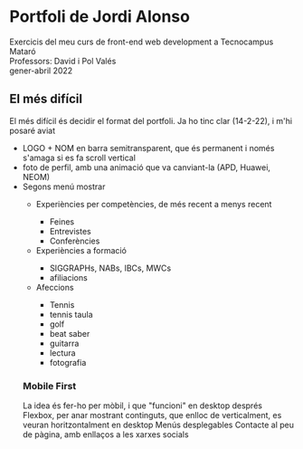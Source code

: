 # Portfoli de Jordi Alonso
Exercicis del meu curs de front-end web development a Tecnocampus Mataró<br/>
Professors: David i Pol Valés<br/>
gener-abril 2022<br/>

## El més difícil
El més difícil és decidir el format del portfoli. Ja ho tinc clar (14-2-22), i m'hi posaré aviat<br/>

<ul>
  <li>LOGO + NOM en barra semitransparent, que és permanent i només s'amaga si es fa scroll vertical</li>
  <li>foto de perfil, amb una animació que va canviant-la (APD, Huawei, NEOM)</li>
  <li>Segons menú mostrar</li>
  <ul>
    <li>Experiències per competències, de més recent a menys recent</li>
    <ul>
     <li>Feines</li>
     <li>Entrevistes</li>
     <li>Conferències</li>
    </ul>
<li>Experiències a formació</li>
  <ul>
    <li>SIGGRAPHs, NABs, IBCs, MWCs</li>
    <li>afiliacions</li>
  </ul>
<li>Afeccions</li>
  <ul>
    <li>Tennis</li>
    <li>tennis taula</li>
    <li>golf</li>
    <li>beat saber</li>
    <li>guitarra</li>
    <li>lectura</li>
    <li>fotografia</li>
  </ul>
</ul>
  
### Mobile First
La idea és fer-ho per mòbil, i que "funcioni" en desktop després
Flexbox, per anar mostrant continguts, que enlloc de verticalment, es veuran horitzontalment en desktop
Menús desplegables
Contacte al peu de pàgina, amb enllaços a les xarxes socials
